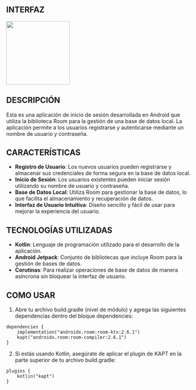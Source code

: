 ## INTERFAZ
<img src="https://github.com/user-attachments/assets/5bfd1b9b-5306-4f46-990d-20c998273111" width="170"/>

## DESCRIPCIÓN
Esta es una aplicación de inicio de sesión desarrollada en Android que utiliza la biblioteca Room para la gestión de una base de datos local. La aplicación permite a los usuarios registrarse y autenticarse mediante un nombre de usuario y contraseña.

## CARACTERÍSTICAS
  - **Registro de Usuario**: Los nuevos usuarios pueden registrarse y almacenar sus credenciales de forma segura en la base de datos local.
  - **Inicio de Sesión**: Los usuarios existentes pueden iniciar sesión utilizando su nombre de usuario y contraseña.
  - **Base de Datos Local**: Utiliza Room para gestionar la base de datos, lo que facilita el almacenamiento y recuperación de datos.
  - **Interfaz de Usuario Intuitiva**: Diseño sencillo y fácil de usar para mejorar la experiencia del usuario.
    
## TECNOLOGÍAS UTILIZADAS
  - **Kotlin**: Lenguaje de programación utilizado para el desarrollo de la aplicación.
  - **Android Jetpack**: Conjunto de bibliotecas que incluye Room para la gestión de bases de datos.
  - **Corutinas**: Para realizar operaciones de base de datos de manera asíncrona sin bloquear la interfaz de usuario.

## COMO USAR
1. Abre tu archivo build.gradle (nivel de módulo) y agrega las siguientes dependencias dentro del bloque dependencies:
```
dependencies {
    implementation("androidx.room:room-ktx:2.6.1")
    kapt("androidx.room:room-compiler:2.6.1")
}
```
2. Si estás usando Kotlin, asegúrate de aplicar el plugin de KAPT en la parte superior de tu archivo build.gradle:
```
plugins {
    kotlin("kapt")
}
```
